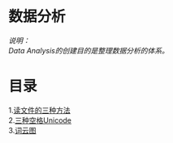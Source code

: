 数据分析
===

*说明：*<br>
*Data Analysis的创建目的是整理数据分析的体系。*<br>

# 目录
1.[读文件的三种方法](https://github.com/ZHH-LIU/Data-Analysis/blob/main/%E8%AF%BB%E6%96%87%E4%BB%B6%E7%9A%84%E4%B8%89%E7%A7%8D%E6%96%B9%E6%B3%95.md#%E8%AF%BB%E6%96%87%E4%BB%B6%E7%9A%84%E4%B8%89%E7%A7%8D%E6%96%B9%E6%B3%95)<br>
2.[三种空格Unicode](https://github.com/ZHH-LIU/Data-Analysis/blob/main/%E4%B8%89%E7%A7%8D%E7%A9%BA%E6%A0%BCunicode.md)<br>
3.[词云图](https://github.com/ZHH-LIU/Data-Analysis/blob/main/%E8%AF%8D%E4%BA%91%E5%9B%BE.md)
